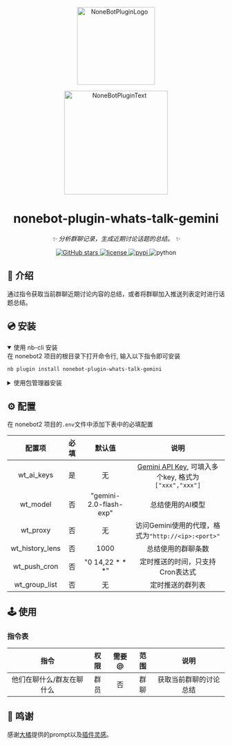 <div align="center">
  <a href="https://v2.nonebot.dev/store"><img src="https://github.com/A-kirami/nonebot-plugin-template/blob/resources/nbp_logo.png" width="180" height="180" alt="NoneBotPluginLogo"></a>
  <br>
  <p><img src="https://github.com/A-kirami/nonebot-plugin-template/blob/resources/NoneBotPlugin.svg" width="240" alt="NoneBotPluginText"></p>
</div>

<div align="center">

# nonebot-plugin-whats-talk-gemini

_✨ 分析群聊记录，生成近期讨论话题的总结。 ✨_


<a href="https://github.com/hakunomiko/nonebot-plugin-whats-talk-gemini/stargazers">
        <img alt="GitHub stars" src="https://img.shields.io/github/stars/hakunomiko/nonebot-plugin-whats-talk-gemini" alt="stars">
</a>
<a href="./LICENSE">
    <img src="https://img.shields.io/github/license/hakunomiko/nonebot-plugin-whats-talk-gemini.svg" alt="license">
</a>
<a href="https://pypi.python.org/pypi/nonebot-plugin-whats-talk-gemini">
    <img src="https://img.shields.io/pypi/v/nonebot-plugin-whats-talk-gemini.svg" alt="pypi">
</a>
<img src="https://img.shields.io/badge/python-3.9+-blue.svg" alt="python">

</div>

## 📖 介绍

通过指令获取当前群聊近期讨论内容的总结，或者将群聊加入推送列表定时进行话题总结。

## 💿 安装

<details open>
<summary>使用 nb-cli 安装</summary>
在 nonebot2 项目的根目录下打开命令行, 输入以下指令即可安装

    nb plugin install nonebot-plugin-whats-talk-gemini

</details>

<details>
<summary>使用包管理器安装</summary>
在 nonebot2 项目的插件目录下, 打开命令行, 根据你使用的包管理器, 输入相应的安装命令

<details>
<summary>pip</summary>

    pip install nonebot-plugin-whats-talk-gemini
</details>
<details>
<summary>pdm</summary>

    pdm add nonebot-plugin-whats-talk-gemini
</details>
<details>
<summary>poetry</summary>

    poetry add nonebot-plugin-whats-talk-gemini
</details>
<details>
<summary>conda</summary>

    conda install nonebot-plugin-whats-talk-gemini
</details>

打开 nonebot2 项目根目录下的 `pyproject.toml` 文件, 在 `[tool.nonebot]` 部分追加写入

    plugins = ["nonebot_plugin_whats_talk_gemini"]

</details>

## ⚙️ 配置

在 nonebot2 项目的`.env`文件中添加下表中的必填配置

| 配置项 | 必填 | 默认值 | 说明 |
|:-----:|:----:|:----:|:----:|
| wt_ai_keys | 是 | 无 | [Gemini API Key](https://aistudio.google.com/app/apikey?), 可填入多个key, 格式为`["xxx","xxx"]` |
| wt_model | 否 | "gemini-2.0-flash-exp" | 总结使用的AI模型 |
| wt_proxy | 否 | 无 | 访问Gemini使用的代理，格式为`"http://<ip>:<port>"` |
| wt_history_lens | 否 | 1000 | 总结使用的群聊条数 |
| wt_push_cron | 否 | "0 14,22 * * *" | 定时推送的时间，只支持Cron表达式 |
| wt_group_list | 否 | 无 | 定时推送的群列表 |

## 🕹️ 使用
### 指令表
| 指令 | 权限 | 需要@ | 范围 | 说明 |
|:-----:|:----:|:----:|:----:|:----:|
| 他们在聊什么/群友在聊什么 | 群员 | 否 | 群聊 | 获取当前群聊的讨论总结 |

## 🎉 鸣谢
感谢[大橘](https://github.com/zhiyu1998)提供的prompt以及[插件灵感](https://github.com/zhiyu1998/rconsole-plugin-complementary-set/blob/master/whats-talk-gemini.js)。